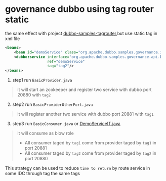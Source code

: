 # governance dubbo using tag router static
the same effect with project [dubbo-samples-tagrouter](..%2Fdubbo-samples-tagrouter),but use static tag in xml file
```xml
<beans>
    <bean id="demoService" class="org.apache.dubbo.samples.governance.impl.DemoServiceImpl"/>
    <dubbo:service interface="org.apache.dubbo.samples.governance.api.DemoService" 
                   ref="demoService" 
                   tag="tag2"/>
</beans>

```
1. step1 run `BasicProvider.java`

> it will start an zookeeper and register two service with dubbo port 20880 with `tag2`
2. step2 run `BasicProviderOtherPort.java`
> it will register another two service with dubbo port 20881 with `tag1`
3. step3 run `BasicConsumer.java` or [DemoServiceIT.java](src%2Ftest%2Fjava%2Forg%2Fapache%2Fdubbo%2Fsamples%2Fgovernance%2FDemoServiceIT.java)
>  it will consume as blow role
> * All consumer taged by `tag1` come from provider taged by `tag1` in port 20881
> * All consumer taged by `tag2` come from provider taged by `tag2` in port 20880

This strategy can be used to reduce `time to return` by route service in some IDC through tag the same tags